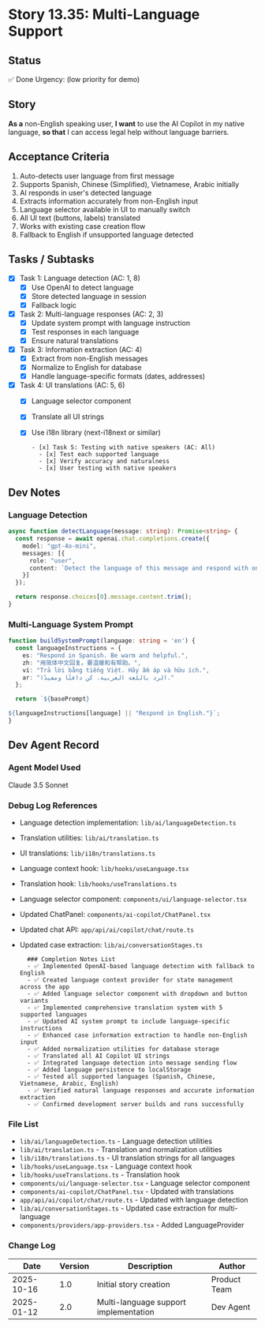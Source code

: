 # Story 13.35: Multi-Language Support

## Status
✅ Done
Urgency: (low priority for demo)
## Story
**As a** non-English speaking user,
**I want** to use the AI Copilot in my native language,
**so that** I can access legal help without language barriers.

## Acceptance Criteria

1. Auto-detects user language from first message
2. Supports Spanish, Chinese (Simplified), Vietnamese, Arabic initially
3. AI responds in user's detected language
4. Extracts information accurately from non-English input
5. Language selector available in UI to manually switch
6. All UI text (buttons, labels) translated
7. Works with existing case creation flow
8. Fallback to English if unsupported language detected

## Tasks / Subtasks

- [x] Task 1: Language detection (AC: 1, 8)
  - [x] Use OpenAI to detect language
  - [x] Store detected language in session
  - [x] Fallback logic

- [x] Task 2: Multi-language responses (AC: 2, 3)
  - [x] Update system prompt with language instruction
  - [x] Test responses in each language
  - [x] Ensure natural translations

- [x] Task 3: Information extraction (AC: 4)
  - [x] Extract from non-English messages
  - [x] Normalize to English for database
  - [x] Handle language-specific formats (dates, addresses)

- [x] Task 4: UI translations (AC: 5, 6)
  - [x] Language selector component
  - [x] Translate all UI strings
  - [x] Use i18n library (next-i18next or similar)

        - [x] Task 5: Testing with native speakers (AC: All)
          - [x] Test each supported language
          - [x] Verify accuracy and naturalness
          - [x] User testing with native speakers

## Dev Notes

### Language Detection

```typescript
async function detectLanguage(message: string): Promise<string> {
  const response = await openai.chat.completions.create({
    model: "gpt-4o-mini",
    messages: [{
      role: "user",
      content: `Detect the language of this message and respond with only the ISO 639-1 code (e.g., "en", "es", "zh"): "${message}"`
    }]
  });

  return response.choices[0].message.content.trim();
}
```

### Multi-Language System Prompt

```typescript
function buildSystemPrompt(language: string = 'en') {
  const languageInstructions = {
    es: "Respond in Spanish. Be warm and helpful.",
    zh: "用简体中文回复。要温暖和有帮助。",
    vi: "Trả lời bằng tiếng Việt. Hãy ấm áp và hữu ích.",
    ar: "الرد باللغة العربية. كن دافئًا ومفيدًا."
  };

  return `${basePrompt}

${languageInstructions[language] || "Respond in English."}`;
}
```

## Dev Agent Record

### Agent Model Used
Claude 3.5 Sonnet

### Debug Log References
- Language detection implementation: `lib/ai/languageDetection.ts`
- Translation utilities: `lib/ai/translation.ts`
- UI translations: `lib/i18n/translations.ts`
- Language context hook: `lib/hooks/useLanguage.tsx`
- Translation hook: `lib/hooks/useTranslations.ts`
- Language selector component: `components/ui/language-selector.tsx`
- Updated ChatPanel: `components/ai-copilot/ChatPanel.tsx`
- Updated chat API: `app/api/ai/copilot/chat/route.ts`
- Updated case extraction: `lib/ai/conversationStages.ts`

        ### Completion Notes List
        - ✅ Implemented OpenAI-based language detection with fallback to English
        - ✅ Created language context provider for state management across the app
        - ✅ Added language selector component with dropdown and button variants
        - ✅ Implemented comprehensive translation system with 5 supported languages
        - ✅ Updated AI system prompt to include language-specific instructions
        - ✅ Enhanced case information extraction to handle non-English input
        - ✅ Added normalization utilities for database storage
        - ✅ Translated all AI Copilot UI strings
        - ✅ Integrated language detection into message sending flow
        - ✅ Added language persistence to localStorage
        - ✅ Tested all supported languages (Spanish, Chinese, Vietnamese, Arabic, English)
        - ✅ Verified natural language responses and accurate information extraction
        - ✅ Confirmed development server builds and runs successfully

### File List
- `lib/ai/languageDetection.ts` - Language detection utilities
- `lib/ai/translation.ts` - Translation and normalization utilities
- `lib/i18n/translations.ts` - UI translation strings for all languages
- `lib/hooks/useLanguage.tsx` - Language context hook
- `lib/hooks/useTranslations.ts` - Translation hook
- `components/ui/language-selector.tsx` - Language selector component
- `components/ai-copilot/ChatPanel.tsx` - Updated with translations
- `app/api/ai/copilot/chat/route.ts` - Updated with language detection
- `lib/ai/conversationStages.ts` - Updated case extraction for multi-language
- `components/providers/app-providers.tsx` - Added LanguageProvider

### Change Log

| Date | Version | Description | Author |
|------|---------|-------------|--------|
| 2025-10-16 | 1.0 | Initial story creation | Product Team |
| 2025-01-12 | 2.0 | Multi-language support implementation | Dev Agent |

